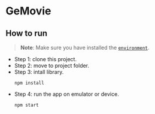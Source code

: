 # GeMovie

## How to run
>**Note**: Make sure you have installed the [`environment`](https://reactnative.dev/docs/set-up-your-environment).
* Step 1: clone this project.
* Step 2: move to project folder.
* Step 3: intall library.
    ```
    npm install
    ```
* Step 4: run the app on emulator or device.
    ```
    npm start
    ```
